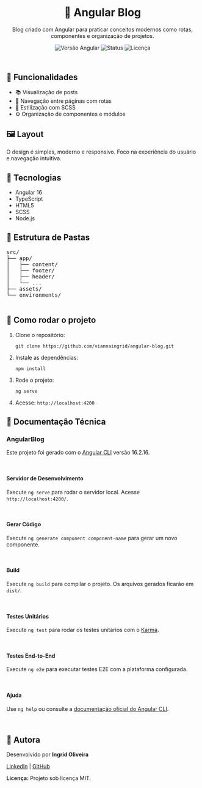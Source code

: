 <body>
  <header>
    <h1>📝 Angular Blog</h1>
    <p>Blog criado com Angular para praticar conceitos modernos como rotas, componentes e organização de projetos.</p>
    <p>
      <img src="https://img.shields.io/badge/angular-v16-red" alt="Versão Angular">
      <img src="https://img.shields.io/badge/status-em%20desenvolvimento-yellow" alt="Status">
      <img src="https://img.shields.io/badge/license-MIT-blue" alt="Licença">
    </p>
  </header>

  <section>
    <h2>📌 Funcionalidades</h2>
    <ul>
      <li>📚 Visualização de posts</li>
      <li>🧭 Navegação entre páginas com rotas</li>
      <li>🎨 Estilização com SCSS</li>
      <li>⚙️ Organização de componentes e módulos</li>
    </ul>
  </section>

  <section>
    <h2>🖼️ Layout</h2>
    <p>O design é simples, moderno e responsivo. Foco na experiência do usuário e navegação intuitiva.</p>
  </section>

  <section>
    <h2>🚀 Tecnologias</h2>
    <ul>
      <li>Angular 16</li>
      <li>TypeScript</li>
      <li>HTML5</li>
      <li>SCSS</li>
      <li>Node.js</li>
    </ul>
  </section>

  <section>
    <h2>📁 Estrutura de Pastas</h2>
    <pre>
src/
├── app/
│   ├── content/
│   ├── footer/
│   ├── header/
│   └── ...
├── assets/
└── environments/
    </pre>
  </section>

  <section>
    <h2>🔧 Como rodar o projeto</h2>
    <ol>
      <li>Clone o repositório:
        <pre><code>git clone https://github.com/viannaingrid/angular-blog.git</code></pre>
      </li>
      <li>Instale as dependências:
        <pre><code>npm install</code></pre>
      </li>
      <li>Rode o projeto:
        <pre><code>ng serve</code></pre>
      </li>
      <li>Acesse:
        <code>http://localhost:4200</code>
      </li>
    </ol>
  </section>

  <section>
    <h2>📘 Documentação Técnica</h2>
    <h3>AngularBlog</h3>
    <p>Este projeto foi gerado com o <a href="https://github.com/angular/angular-cli" target="_blank">Angular CLI</a> versão 16.2.16.</p>
<br>
    <h4>Servidor de Desenvolvimento</h4>
    <p>Execute <code>ng serve</code> para rodar o servidor local. Acesse <code>http://localhost:4200/</code>.</p>
<br>
    <h4>Gerar Código</h4>
    <p>Execute <code>ng generate component component-name</code> para gerar um novo componente.</p>
<br>
    <h4>Build</h4>
    <p>Execute <code>ng build</code> para compilar o projeto. Os arquivos gerados ficarão em <code>dist/</code>.</p>
<br>
    <h4>Testes Unitários</h4>
    <p>Execute <code>ng test</code> para rodar os testes unitários com o <a href="https://karma-runner.github.io" target="_blank">Karma</a>.</p>
<br>
    <h4>Testes End-to-End</h4>
    <p>Execute <code>ng e2e</code> para executar testes E2E com a plataforma configurada.</p>
<br>
    <h4>Ajuda</h4>
    <p>Use <code>ng help</code> ou consulte a <a href="https://angular.io/cli" target="_blank">documentação oficial do Angular CLI</a>.</p>
  </section>
<br>
  <footer>
    <h2>📌 Autora</h2>
    <p>Desenvolvido por <strong>Ingrid Oliveira</strong></p>
    <p>
      <a href="https://www.linkedin.com/in/viannaingrid/" target="_blank">LinkedIn</a> |
      <a href="https://github.com/viannaingrid" target="_blank">GitHub</a>
    </p>
    <p><strong>Licença:</strong> Projeto sob licença MIT.</p>
  </footer>
</body>
